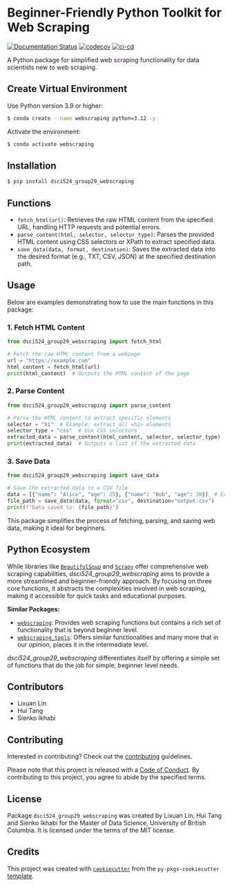 # Beginner-Friendly Python Toolkit for Web Scraping

[![Documentation Status](https://readthedocs.org/projects/524-group29-webscraping/badge/?version=latest)](https://524-group29-webscraping.readthedocs.io/en/latest/?badge=latest)
[![codecov](https://codecov.io/github/UBC-MDS/524_group29_webscraping/graph/badge.svg?token=uJT3IDb3z1)](https://codecov.io/github/UBC-MDS/524_group29_webscraping)
[![ci-cd](https://github.com/UBC-MDS/524_group29_webscraping/actions/workflows/ci-cd.yml/badge.svg)](https://github.com/UBC-MDS/524_group29_webscraping/actions/workflows/ci-cd.yml)

A Python package for simplified web scraping functionality for data scientists new to web scraping.

## Create Virtual Environment

Use Python version 3.9 or higher:

```bash
$ conda create --name webscraping python=3.12 -y
```

Activate the environment:

```bash
$ conda activate webscraping
```

## Installation

```bash
$ pip install dsci524_group29_webscraping
```

## Functions

- `fetch_html(url)`: Retrieves the raw HTML content from the specified URL, handling HTTP requests and potential errors.
- `parse_content(html, selector, selector_type)`: Parses the provided HTML content using CSS selectors or XPath to extract specified data.
- `save_data(data, format, destination)`: Saves the extracted data into the desired format (e.g., TXT, CSV, JSON) at the specified destination path.

## Usage

Below are examples demonstrating how to use the main functions in this package:

### 1. Fetch HTML Content
```python
from dsci524_group29_webscraping import fetch_html

# Fetch the raw HTML content from a webpage
url = "https://example.com"
html_content = fetch_html(url)
print(html_content)  # Outputs the HTML content of the page
```

### 2. Parse Content
```python
from dsci524_group29_webscraping import parse_content

# Parse the HTML content to extract specific elements
selector = "h1"  # Example: extract all <h1> elements
selector_type = "css"  # Use CSS selectors
extracted_data = parse_content(html_content, selector, selector_type)
print(extracted_data)  # Outputs a list of the extracted data
```

### 3. Save Data
```python
from dsci524_group29_webscraping import save_data

# Save the extracted data to a CSV file
data = [{"name": "Alice", "age": 25}, {"name": "Bob", "age": 30}]  # Example data
file_path = save_data(data, format="csv", destination="output.csv")
print(f"Data saved to: {file_path}")
```

This package simplifies the process of fetching, parsing, and saving web data, making it ideal for beginners.

## Python Ecosystem

While libraries like [`BeautifulSoup`](https://www.crummy.com/software/BeautifulSoup/bs4/doc/) 
and [`Scrapy`](https://scrapy.org/) offer comprehensive web scraping capabilities,
*dsci524_group29_webscraping* aims to provide a more streamlined and beginner-friendly approach. 
By focusing on three core functions, it abstracts 
the complexities involved in web scraping, making 
it accessible for quick tasks and educational purposes.

**Similar Packages:**

- [`webscraping`](https://github.com/richardpenman/webscraping): Provides web scraping functions but contains a rich set of functionality that is beyond beginner level.
- [`webscraping_tools`](https://github.com/Jack-Tilley/webscraping_tools): Offers similar functionalities and many more that in our opinion, places it in the intermediate level.

*dsci524_group29_webscraping* differentiates itself by offering a simple set of functions 
that do the job for simple, beginner level needs.

## Contributors

- Lixuan Lin
- Hui Tang
- Sienko Ikhabi

## Contributing

Interested in contributing? Check out the [contributing](CONTRIBUTING.md) guidelines. 

Please note that this project is released with a [Code of Conduct](CONDUCT.md). By contributing to this project, you agree to abide by the specified terms.

## License

Package `dsci524_group29_webscraping` was created by Lixuan Lin, Hui Tang and Sienko Ikhabi for the Master of Data Science, University of British Columbia. It is licensed under the terms of the MIT license.

## Credits

This project was created with [`cookiecutter`](https://cookiecutter.readthedocs.io/en/latest/) from the `py-pkgs-cookiecutter` [template](https://github.com/py-pkgs/py-pkgs-cookiecutter).
